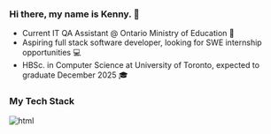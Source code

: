 ### Hi there, my name is Kenny. 👋

- Current IT QA Assistant @ Ontario Ministry of Education 🍎
- Aspiring full stack software developer, looking for SWE internship opportunities 💻
- HBSc. in Computer Science at University of Toronto, expected to graduate December 2025 🎓

### My Tech Stack
<p>
  <img alt="html" src="https://user-images.githubusercontent.com/25181517/192158954-f88b5814-d510-4564-b285-dff7d6400dad.png">
</p>


<!--
**ychen5601/ychen5601** is a ✨ _special_ ✨ repository because its `README.md` (this file) appears on your GitHub profile.

Here are some ideas to get you started:

- 🔭 I’m currently working on ...
- 🌱 I’m currently learning ...
- 👯 I’m looking to collaborate on ...
- 🤔 I’m looking for help with ...
- 💬 Ask me about ...
- 📫 How to reach me: ...
- 😄 Pronouns: ...
- ⚡ Fun fact: ...
-->

